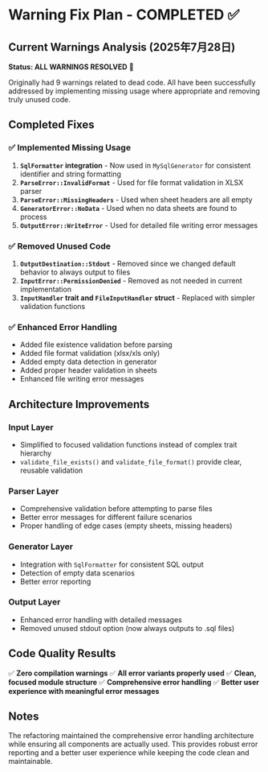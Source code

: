 # Warning Fix Plan - COMPLETED ✅

## Current Warnings Analysis (2025年7月28日)

**Status: ALL WARNINGS RESOLVED** 🎉

Originally had 9 warnings related to dead code. All have been successfully addressed by implementing missing usage where appropriate and removing truly unused code.

## Completed Fixes

### ✅ Implemented Missing Usage
1. **`SqlFormatter` integration** - Now used in `MySqlGenerator` for consistent identifier and string formatting
2. **`ParseError::InvalidFormat`** - Used for file format validation in XLSX parser
3. **`ParseError::MissingHeaders`** - Used when sheet headers are all empty
4. **`GeneratorError::NoData`** - Used when no data sheets are found to process
5. **`OutputError::WriteError`** - Used for detailed file writing error messages

### ✅ Removed Unused Code
1. **`OutputDestination::Stdout`** - Removed since we changed default behavior to always output to files
2. **`InputError::PermissionDenied`** - Removed as not needed in current implementation
3. **`InputHandler` trait and `FileInputHandler` struct** - Replaced with simpler validation functions

### ✅ Enhanced Error Handling
- Added file existence validation before parsing
- Added file format validation (xlsx/xls only)
- Added empty data detection in generator
- Added proper header validation in sheets
- Enhanced file writing error messages

## Architecture Improvements

### Input Layer
- Simplified to focused validation functions instead of complex trait hierarchy
- `validate_file_exists()` and `validate_file_format()` provide clear, reusable validation

### Parser Layer
- Comprehensive validation before attempting to parse files
- Better error messages for different failure scenarios
- Proper handling of edge cases (empty sheets, missing headers)

### Generator Layer
- Integration with `SqlFormatter` for consistent SQL output
- Detection of empty data scenarios
- Better error reporting

### Output Layer
- Enhanced error handling with detailed messages
- Removed unused stdout option (now always outputs to .sql files)

## Code Quality Results

✅ **Zero compilation warnings**
✅ **All error variants properly used**
✅ **Clean, focused module structure**
✅ **Comprehensive error handling**
✅ **Better user experience with meaningful error messages**

## Notes

The refactoring maintained the comprehensive error handling architecture while ensuring all components are actually used. This provides robust error reporting and a better user experience while keeping the code clean and maintainable.
